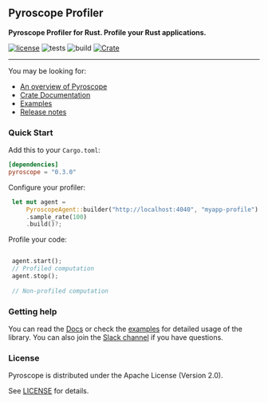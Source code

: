 ## Pyroscope Profiler

**Pyroscope Profiler for Rust. Profile your Rust applications.**

[![license](https://img.shields.io/badge/license-Apache2.0-blue.svg)](LICENSE) 
![tests](https://github.com/omarabid/pyroscope/workflows/Tests/badge.svg)
![build](https://github.com/omarabid/pyroscope/workflows/Build/badge.svg)
[![Crate](https://img.shields.io/crates/v/pyroscope.svg)](https://crates.io/crates/pyroscope)

---

You may be looking for:

- [An overview of Pyroscope](https://pyroscope.io/docs/)
- [Crate Documentation](https://docs.rs/pyroscope/)
- [Examples](examples)
- [Release notes](https://github.com/omarabid/pyroscope/releases)

### Quick Start

Add this to your `Cargo.toml`:

```toml
[dependencies]
pyroscope = "0.3.0"
```

Configure your profiler:

```rust
 let mut agent =
     PyroscopeAgent::builder("http://localhost:4040", "myapp-profile")
     .sample_rate(100)
     .build()?;
```

Profile your code:

```rust

 agent.start();
 // Profiled computation
 agent.stop();
 
 // Non-profiled computation
```

### Getting help

You can read the [Docs](https://docs.rs/pyroscope/) or check the [examples](examples) for detailed usage of the library. You can also join the [Slack channel](https://pyroscope.slack.com/archives/C02Q47F8LJH) if you have questions.

### License

Pyroscope is distributed under the Apache License (Version 2.0).

See [LICENSE](LICENSE) for details.
